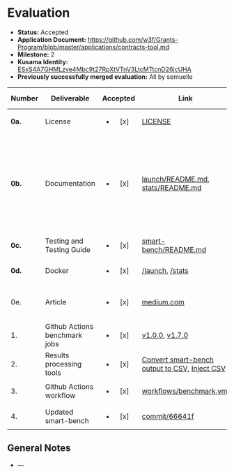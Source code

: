 # Evaluation

- **Status:** Accepted
- **Application Document:** https://github.com/w3f/Grants-Program/blob/master/applications/contracts-tool.md
- **Milestone:** 2
- **Kusama Identity:** [ESxS4A7GHMLzve4Mbc9t27RpXtVTnV3LtcMTtcnD26jcUHA](https://polkascan.io/pre/kusama/account/ESxS4A7GHMLzve4Mbc9t27RpXtVTnV3LtcMTtcnD26jcUHA)
- **Previously successfully merged evaluation:** All by semuelle

| Number | Deliverable | Accepted | Link | Evaluation Notes |
| ------ | ----------- | :------: | ---- |----------------- |
| **0a.** | License | <ul><li>[x] </li></ul> | [LICENSE](https://github.com/paritytech/smart-bench/blob/1be4373398c342b38beea7d45c85681c9c97739e/LICENSE) | GPLv3 |
| **0b.** | Documentation | <ul><li>[x] </li></ul> | [launch/README.md](https://github.com/paritytech/smart-bench/blob/1be4373398c342b38beea7d45c85681c9c97739e/launch/README.md), [stats/README.md](https://github.com/paritytech/smart-bench/blob/1be4373398c342b38beea7d45c85681c9c97739e/stats/README.md) | Describes building, running various chains, running the tool locally and generating data and graphs. |
| **0c.** | Testing and Testing Guide | <ul><li>[x] </li></ul> | [smart-bench/README.md](https://github.com/paritytech/smart-bench/blob/1be4373398c342b38beea7d45c85681c9c97739e/README.md#integration-tests) | — |
| **0d.** | Docker | <ul><li>[x] </li></ul> | [/launch](https://github.com/paritytech/smart-bench/blob/1be4373398c342b38beea7d45c85681c9c97739e/launch/smart_bench.Dockerfile), [/stats](https://github.com/paritytech/smart-bench/blob/1be4373398c342b38beea7d45c85681c9c97739e/stats/docker-compose.yml) | — |
| 0e. | Article | <ul><li>[x] </li></ul> | [medium.com](https://medium.com/@s.miasojed/contracts-benchmarking-in-substrate-chains-6b0bf02dec2d) | Minor changes made on request |
| 1. | Github Actions benchmark jobs | <ul><li>[x] </li></ul> | [v1.0.0](https://github.com/paritytech/smart-bench/blob/92c22be26e0ed391eeeae2d709af307952d347d1/.github/workflows/benchmark.yml), [v1.7.0](https://github.com/paritytech/smart-bench/blob/5bdad1e5e615af5bfb7e77f9ccde71c567189a7b/.github/workflows/benchmark.yml) | — |
| 2. | Results processing tools | <ul><li>[x] </li></ul> | [Convert smart-bench output to CSV](https://github.com/paritytech/smart-bench/blob/1be4373398c342b38beea7d45c85681c9c97739e/stats/smart_bench_to_csv.sh), [Inject CSV](https://github.com/paritytech/smart-bench/blob/1be4373398c342b38beea7d45c85681c9c97739e/stats/get_graph.sh) | — |
| 3. | Github Actions workflow | <ul><li>[x] </li></ul> | [workflows/benchmark.yml](https://github.com/paritytech/smart-bench/blob/1be4373398c342b38beea7d45c85681c9c97739e/.github/workflows/benchmark.yml) | — |
| 4. | Updated smart-bench | <ul><li>[x] </li></ul> | [commit/66641f](https://github.com/paritytech/smart-bench/commit/66641f64b232eedd29f00ebc961f10f7e6abdf40) | — |


## General Notes

- —
